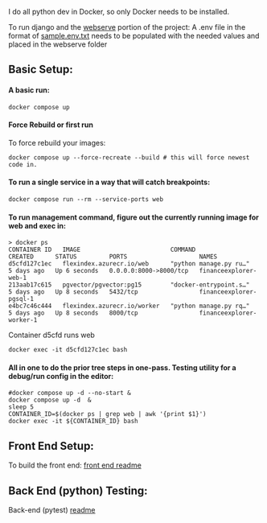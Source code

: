 I do all python dev in Docker, so only Docker needs to be installed.

To run django and the [webserve](./webserve) portion of the project:
A .env file in the format of [sample.env.txt](./webserve/sample.env.txt) needs to be populated with the needed values and placed in the webserve folder

## Basic Setup: 
#### A basic run:
```shell
docker compose up
```
#### Force Rebuild or first run
To force rebuild your images:
```shell
docker compose up --force-recreate --build # this will force newest code in.
```

#### To run a single service in a way that will catch breakpoints:
```shell
docker compose run --rm --service-ports web
```

#### To run management command, figure out the currently running image for web and exec in:
```shell
> docker ps
CONTAINER ID   IMAGE                         COMMAND                  CREATED      STATUS         PORTS                    NAMES
d5cfd127c1ec   flexindex.azurecr.io/web      "python manage.py ru…"   5 days ago   Up 6 seconds   0.0.0.0:8000->8000/tcp   financeexplorer-web-1
213aab17c615   pgvector/pgvector:pg15        "docker-entrypoint.s…"   5 days ago   Up 8 seconds   5432/tcp                 financeexplorer-pgsql-1
e4bc7c46c444   flexindex.azurecr.io/worker   "python manage.py rq…"   5 days ago   Up 8 seconds   8000/tcp                 financeexplorer-worker-1
```
Container d5cfd runs web
```shell
docker exec -it d5cfd127c1ec bash
```
#### All in one to do the prior tree steps in one-pass. Testing utility for a debug/run config in the editor:
```shell
#docker compose up -d --no-start &
docker compose up -d  &
sleep 5 
CONTAINER_ID=$(docker ps | grep web | awk '{print $1}')
docker exec -it ${CONTAINER_ID} bash

```

## Front End Setup: 
To build the front end: [front end readme](./browser_extension/README.md)

## Back End (python) Testing:
Back-end (pytest) [readme](./test/README.md)


